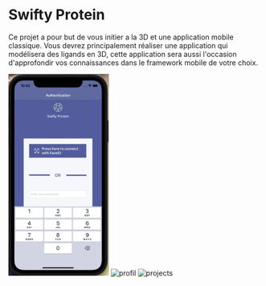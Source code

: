 # Swifty Protein

Ce projet a pour but de vous initier a la 3D et une application mobile classique. Vous devrez principalement réaliser une application qui modélisera des ligands en 3D, cette application sera aussi l'occasion d'approfondir vos connaissances dans le framework mobile de votre choix.

<p float="left">
<img src="login.png" alt="drawing" width="200"/>
<img src="atoms_list.gif" alt="profil" width="200"/>
<img src="0L8.gif" alt="projects" width="200"/>
</p>

